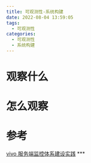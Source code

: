```yaml
---
title: 可观测性-系统构建
date: 2022-08-04 13:59:05
tags:
  - 可观测性
categories:
  - 可观测性 
  - 系统构建
---
```


<p></p>
<!-- more -->

# 观察什么

# 怎么观察


# 参考
[vivo 服务端监控体系建设实践](https://zhuanlan.zhihu.com/p/594928812) ***



